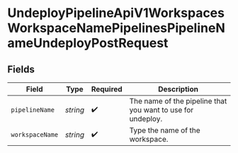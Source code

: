 # UndeployPipelineApiV1WorkspacesWorkspaceNamePipelinesPipelineNameUndeployPostRequest


## Fields

| Field                                                       | Type                                                        | Required                                                    | Description                                                 |
| ----------------------------------------------------------- | ----------------------------------------------------------- | ----------------------------------------------------------- | ----------------------------------------------------------- |
| `pipelineName`                                              | *string*                                                    | :heavy_check_mark:                                          | The name of the pipeline that you want to use for undeploy. |
| `workspaceName`                                             | *string*                                                    | :heavy_check_mark:                                          | Type the name of the workspace.                             |